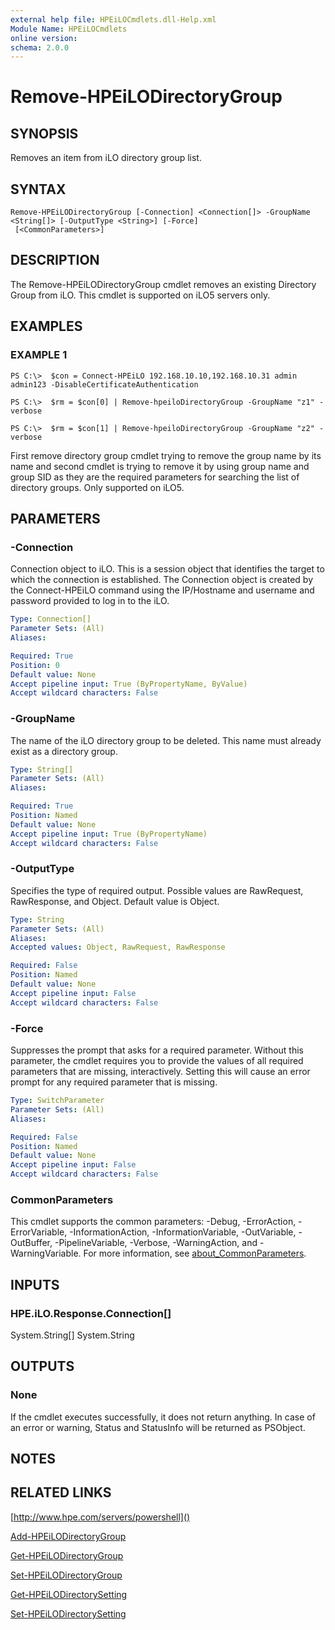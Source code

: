 ```yaml
---
external help file: HPEiLOCmdlets.dll-Help.xml
Module Name: HPEiLOCmdlets
online version:
schema: 2.0.0
---
```


# Remove-HPEiLODirectoryGroup

## SYNOPSIS
Removes an item from iLO directory group list.

## SYNTAX

```
Remove-HPEiLODirectoryGroup [-Connection] <Connection[]> -GroupName <String[]> [-OutputType <String>] [-Force]
 [<CommonParameters>]
```

## DESCRIPTION
The Remove-HPEiLODirectoryGroup cmdlet removes an existing Directory Group from iLO.
This cmdlet is supported on iLO5 servers only.

## EXAMPLES

### EXAMPLE 1
```
PS C:\>  $con = Connect-HPEiLO 192.168.10.10,192.168.10.31 admin admin123 -DisableCertificateAuthentication

PS C:\>  $rm = $con[0] | Remove-hpeiloDirectoryGroup -GroupName "z1" -verbose

PS C:\>  $rm = $con[1] | Remove-hpeiloDirectoryGroup -GroupName "z2" -verbose
```

First remove directory group cmdlet trying to remove the group name by its name and second cmdlet is trying to remove it by using group name and group SID as they are the required parameters for searching the list of directory groups.
Only supported on iLO5.

## PARAMETERS

### -Connection
Connection object to iLO.
This is a session object that identifies the target to which the connection is established.
The Connection object is created by the Connect-HPEiLO command using the IP/Hostname and username and password provided to log in to the iLO.

```yaml
Type: Connection[]
Parameter Sets: (All)
Aliases:

Required: True
Position: 0
Default value: None
Accept pipeline input: True (ByPropertyName, ByValue)
Accept wildcard characters: False
```

### -GroupName
The name of the iLO directory group to be deleted.
This name must already exist as a directory group.

```yaml
Type: String[]
Parameter Sets: (All)
Aliases:

Required: True
Position: Named
Default value: None
Accept pipeline input: True (ByPropertyName)
Accept wildcard characters: False
```

### -OutputType
Specifies the type of required output.
Possible values are RawRequest, RawResponse, and Object.
Default value is Object.

```yaml
Type: String
Parameter Sets: (All)
Aliases:
Accepted values: Object, RawRequest, RawResponse

Required: False
Position: Named
Default value: None
Accept pipeline input: False
Accept wildcard characters: False
```

### -Force
Suppresses the prompt that asks for a required parameter.
Without this parameter, the cmdlet requires you to provide the values of all required parameters that are missing, interactively.
Setting this will cause an error prompt for any required parameter that is missing.

```yaml
Type: SwitchParameter
Parameter Sets: (All)
Aliases:

Required: False
Position: Named
Default value: None
Accept pipeline input: False
Accept wildcard characters: False
```

### CommonParameters
This cmdlet supports the common parameters: -Debug, -ErrorAction, -ErrorVariable, -InformationAction, -InformationVariable, -OutVariable, -OutBuffer, -PipelineVariable, -Verbose, -WarningAction, and -WarningVariable. For more information, see [about_CommonParameters](http://go.microsoft.com/fwlink/?LinkID=113216).

## INPUTS

### HPE.iLO.Response.Connection[]
System.String[]
System.String
## OUTPUTS

### None
If the cmdlet executes successfully, it does not return anything.
In case of an error or warning, Status and StatusInfo will be returned as PSObject.

## NOTES

## RELATED LINKS

[http://www.hpe.com/servers/powershell]()

[Add-HPEiLODirectoryGroup]()

[Get-HPEiLODirectoryGroup]()

[Set-HPEiLODirectoryGroup]()

[Get-HPEiLODirectorySetting]()

[Set-HPEiLODirectorySetting]()

